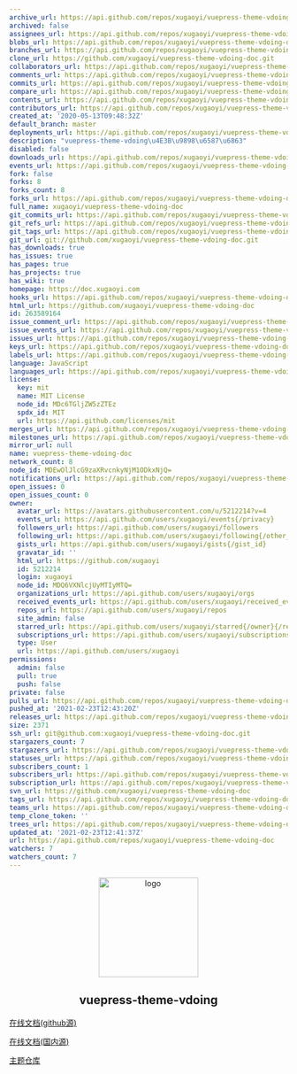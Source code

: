 ```yaml
---
archive_url: https://api.github.com/repos/xugaoyi/vuepress-theme-vdoing-doc/{archive_format}{/ref}
archived: false
assignees_url: https://api.github.com/repos/xugaoyi/vuepress-theme-vdoing-doc/assignees{/user}
blobs_url: https://api.github.com/repos/xugaoyi/vuepress-theme-vdoing-doc/git/blobs{/sha}
branches_url: https://api.github.com/repos/xugaoyi/vuepress-theme-vdoing-doc/branches{/branch}
clone_url: https://github.com/xugaoyi/vuepress-theme-vdoing-doc.git
collaborators_url: https://api.github.com/repos/xugaoyi/vuepress-theme-vdoing-doc/collaborators{/collaborator}
comments_url: https://api.github.com/repos/xugaoyi/vuepress-theme-vdoing-doc/comments{/number}
commits_url: https://api.github.com/repos/xugaoyi/vuepress-theme-vdoing-doc/commits{/sha}
compare_url: https://api.github.com/repos/xugaoyi/vuepress-theme-vdoing-doc/compare/{base}...{head}
contents_url: https://api.github.com/repos/xugaoyi/vuepress-theme-vdoing-doc/contents/{+path}
contributors_url: https://api.github.com/repos/xugaoyi/vuepress-theme-vdoing-doc/contributors
created_at: '2020-05-13T09:48:32Z'
default_branch: master
deployments_url: https://api.github.com/repos/xugaoyi/vuepress-theme-vdoing-doc/deployments
description: "vuepress-theme-vdoing\u4E3B\u9898\u6587\u6863"
disabled: false
downloads_url: https://api.github.com/repos/xugaoyi/vuepress-theme-vdoing-doc/downloads
events_url: https://api.github.com/repos/xugaoyi/vuepress-theme-vdoing-doc/events
fork: false
forks: 8
forks_count: 8
forks_url: https://api.github.com/repos/xugaoyi/vuepress-theme-vdoing-doc/forks
full_name: xugaoyi/vuepress-theme-vdoing-doc
git_commits_url: https://api.github.com/repos/xugaoyi/vuepress-theme-vdoing-doc/git/commits{/sha}
git_refs_url: https://api.github.com/repos/xugaoyi/vuepress-theme-vdoing-doc/git/refs{/sha}
git_tags_url: https://api.github.com/repos/xugaoyi/vuepress-theme-vdoing-doc/git/tags{/sha}
git_url: git://github.com/xugaoyi/vuepress-theme-vdoing-doc.git
has_downloads: true
has_issues: true
has_pages: true
has_projects: true
has_wiki: true
homepage: https://doc.xugaoyi.com
hooks_url: https://api.github.com/repos/xugaoyi/vuepress-theme-vdoing-doc/hooks
html_url: https://github.com/xugaoyi/vuepress-theme-vdoing-doc
id: 263589164
issue_comment_url: https://api.github.com/repos/xugaoyi/vuepress-theme-vdoing-doc/issues/comments{/number}
issue_events_url: https://api.github.com/repos/xugaoyi/vuepress-theme-vdoing-doc/issues/events{/number}
issues_url: https://api.github.com/repos/xugaoyi/vuepress-theme-vdoing-doc/issues{/number}
keys_url: https://api.github.com/repos/xugaoyi/vuepress-theme-vdoing-doc/keys{/key_id}
labels_url: https://api.github.com/repos/xugaoyi/vuepress-theme-vdoing-doc/labels{/name}
language: JavaScript
languages_url: https://api.github.com/repos/xugaoyi/vuepress-theme-vdoing-doc/languages
license:
  key: mit
  name: MIT License
  node_id: MDc6TGljZW5zZTEz
  spdx_id: MIT
  url: https://api.github.com/licenses/mit
merges_url: https://api.github.com/repos/xugaoyi/vuepress-theme-vdoing-doc/merges
milestones_url: https://api.github.com/repos/xugaoyi/vuepress-theme-vdoing-doc/milestones{/number}
mirror_url: null
name: vuepress-theme-vdoing-doc
network_count: 8
node_id: MDEwOlJlcG9zaXRvcnkyNjM1ODkxNjQ=
notifications_url: https://api.github.com/repos/xugaoyi/vuepress-theme-vdoing-doc/notifications{?since,all,participating}
open_issues: 0
open_issues_count: 0
owner:
  avatar_url: https://avatars.githubusercontent.com/u/5212214?v=4
  events_url: https://api.github.com/users/xugaoyi/events{/privacy}
  followers_url: https://api.github.com/users/xugaoyi/followers
  following_url: https://api.github.com/users/xugaoyi/following{/other_user}
  gists_url: https://api.github.com/users/xugaoyi/gists{/gist_id}
  gravatar_id: ''
  html_url: https://github.com/xugaoyi
  id: 5212214
  login: xugaoyi
  node_id: MDQ6VXNlcjUyMTIyMTQ=
  organizations_url: https://api.github.com/users/xugaoyi/orgs
  received_events_url: https://api.github.com/users/xugaoyi/received_events
  repos_url: https://api.github.com/users/xugaoyi/repos
  site_admin: false
  starred_url: https://api.github.com/users/xugaoyi/starred{/owner}{/repo}
  subscriptions_url: https://api.github.com/users/xugaoyi/subscriptions
  type: User
  url: https://api.github.com/users/xugaoyi
permissions:
  admin: false
  pull: true
  push: false
private: false
pulls_url: https://api.github.com/repos/xugaoyi/vuepress-theme-vdoing-doc/pulls{/number}
pushed_at: '2021-02-23T12:43:20Z'
releases_url: https://api.github.com/repos/xugaoyi/vuepress-theme-vdoing-doc/releases{/id}
size: 2371
ssh_url: git@github.com:xugaoyi/vuepress-theme-vdoing-doc.git
stargazers_count: 7
stargazers_url: https://api.github.com/repos/xugaoyi/vuepress-theme-vdoing-doc/stargazers
statuses_url: https://api.github.com/repos/xugaoyi/vuepress-theme-vdoing-doc/statuses/{sha}
subscribers_count: 1
subscribers_url: https://api.github.com/repos/xugaoyi/vuepress-theme-vdoing-doc/subscribers
subscription_url: https://api.github.com/repos/xugaoyi/vuepress-theme-vdoing-doc/subscription
svn_url: https://github.com/xugaoyi/vuepress-theme-vdoing-doc
tags_url: https://api.github.com/repos/xugaoyi/vuepress-theme-vdoing-doc/tags
teams_url: https://api.github.com/repos/xugaoyi/vuepress-theme-vdoing-doc/teams
temp_clone_token: ''
trees_url: https://api.github.com/repos/xugaoyi/vuepress-theme-vdoing-doc/git/trees{/sha}
updated_at: '2021-02-23T12:41:37Z'
url: https://api.github.com/repos/xugaoyi/vuepress-theme-vdoing-doc
watchers: 7
watchers_count: 7
---
```


<p align="center"><a href="https://xugaoyi.com/" target="_blank" rel="noopener noreferrer"><img width="180" src="https://cdn.jsdelivr.net/gh/xugaoyi/image_store/blog/20200409124835.png" alt="logo"></a></p>


<h2 align="center">vuepress-theme-vdoing</h2>

[在线文档(github源)](https://xugaoyi.github.io/vuepress-theme-vdoing-doc/)

[在线文档(国内源)](https://doc.xugaoyi.com/)

[主题仓库](https://github.com/xugaoyi/vuepress-theme-vdoing)
